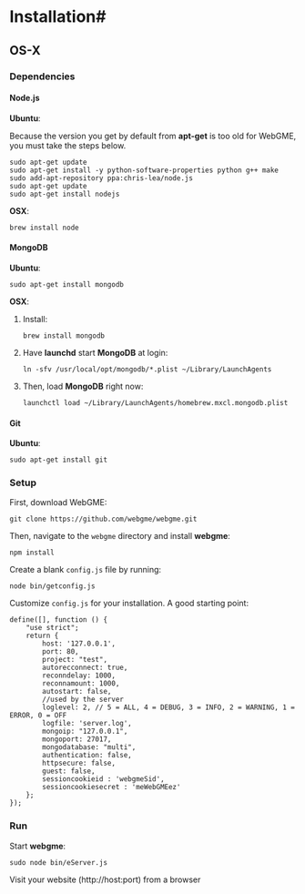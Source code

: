 # Installation#

## OS-X ##

### Dependencies ###

#### Node.js ####
**Ubuntu**: 

Because the version you get by default from **apt-get** is too old for WebGME, you must take the steps below.

```
sudo apt-get update
sudo apt-get install -y python-software-properties python g++ make
sudo add-apt-repository ppa:chris-lea/node.js
sudo apt-get update
sudo apt-get install nodejs
```

**OSX**:

```
brew install node
```

#### MongoDB ####
**Ubuntu**:

```
sudo apt-get install mongodb
```

**OSX**:

1. Install:
	
	```
	brew install mongodb
	```

2. Have **launchd** start **MongoDB** at login:

	```
	ln -sfv /usr/local/opt/mongodb/*.plist ~/Library/LaunchAgents
	```

3. Then, load **MongoDB** right now:

	```
	launchctl load ~/Library/LaunchAgents/homebrew.mxcl.mongodb.plist
	```

#### Git ####

**Ubuntu**:

```
sudo apt-get install git
```

### Setup ###

First, download WebGME:

```
git clone https://github.com/webgme/webgme.git
```

Then, navigate to the `webgme` directory and install **webgme**:

```
npm install
```

Create a blank `config.js` file by running:

```
node bin/getconfig.js
```

Customize `config.js` for your installation. A good starting point:

```	
define([], function () {
	"use strict";
   	return {
		host: '127.0.0.1',
		port: 80,
		project: "test",
		autorecconnect: true,
		reconndelay: 1000,
		reconnamount: 1000,
		autostart: false,
		//used by the server
		loglevel: 2, // 5 = ALL, 4 = DEBUG, 3 = INFO, 2 = WARNING, 1 = ERROR, 0 = OFF
		logfile: 'server.log',
		mongoip: "127.0.0.1",
		mongoport: 27017,
		mongodatabase: "multi",
		authentication: false,
		httpsecure: false,
		guest: false,
		sessioncookieid : 'webgmeSid',
		sessioncookiesecret : 'meWebGMEez'
	};
});
```

### Run ###
Start **webgme**:

```
sudo node bin/eServer.js
```

Visit your website (http://host:port) from a browser